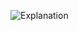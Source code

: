![Explanation](https://user-images.githubusercontent.com/114399918/196008412-2db7e7e6-77de-42c3-be1a-424e930b1d89.jpg)
